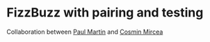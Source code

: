 # FizzBuzz with pairing and testing

Collaboration between [Paul Martin](https://github.com/Hives) and [Cosmin
Mircea](https://github.com/micosmin)
